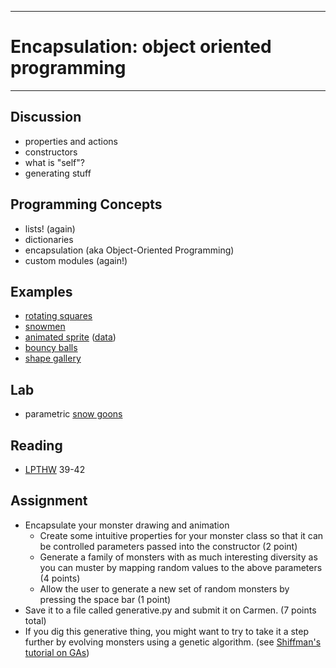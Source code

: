 --------------------------------
# Encapsulation: object oriented programming
--------------------------------

## Discussion
- properties and actions
- constructors
- what is "self"?
- generating stuff

## Programming Concepts
- lists! (again)
- dictionaries
- encapsulation (aka Object-Oriented Programming)
- custom modules (again!)

## Examples
- [rotating squares][]
- [snowmen][]
- [animated sprite][] ([data](pcad.py?page=08-oop/animatedSpriteClass/data.zip))
- [bouncy balls][]
- [shape gallery][]

## Lab
- parametric [snow goons](http://images3.wikia.nocookie.net/__cb20060317210361/candh/images/3/35/Attack_of_the_Deranged_Mutant_Killer_Monster_Snow_Goons.jpg)

## Reading
- [LPTHW](http://learnpythonthehardway.org/book/) 39-42 

## Assignment
- Encapsulate your monster drawing and animation 
	- Create some intuitive properties for your monster class so that it can be controlled parameters passed into the constructor (2 point)
	- Generate a family of monsters with as much interesting diversity as you can muster by mapping random values to the above parameters (4 points)
	- Allow the user to generate a new set of random monsters by pressing the space bar (1 point)
- Save it to a file called generative.py and submit it on Carmen. (7 points total)
- If you dig this generative thing, you might want to try to take it a step further by evolving monsters using a genetic algorithm. (see [Shiffman's tutorial on GAs][])

[snowmen]: pcad.py?page=08-oop/snowmen.py
[rotating squares]: pcad.py?page=08-oop/squares.py 
[animated sprite]: pcad.py?page=08-oop/animatedSpriteClass/animatedSpriteClass.py
[bouncy balls]: pcad.py?page=08-oop/balls.zip
[shape gallery]: pcad.py?page=08-oop/shapeGallery.zip
[snow goons]: pcad.py?page=08-oop/snowGoons.py
[Shiffman's tutorial on GAs]: http://natureofcode.com/book/chapter-9-the-evolution-of-code/